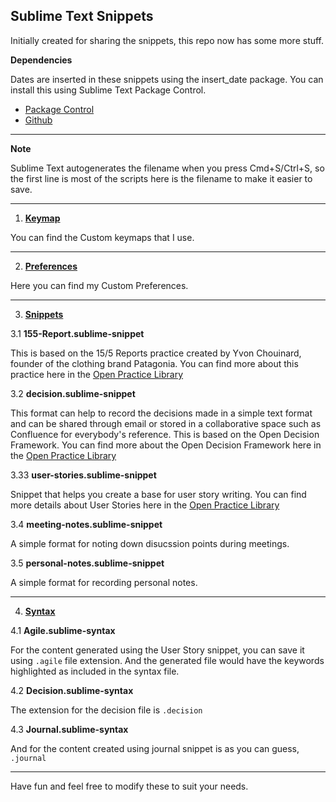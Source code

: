 ## Sublime Text Snippets
Initially created for sharing the snippets, this repo now has some more stuff.

**Dependencies**

Dates are inserted in these snippets using the insert_date package. You can install this using Sublime Text Package Control.
- [Package Control](https://packagecontrol.io/packages/InsertDate)
- [Github](https://github.com/FichteFoll/InsertDate)

---

**Note**

Sublime Text autogenerates the filename when you press Cmd+S/Ctrl+S, so the first line is most of the scripts here is the filename to make it easier to save.

---

1. **[Keymap](https://github.com/antonysallas/sublimetext-snippets/tree/main/keymap)**

You can find the Custom keymaps that I use.

---

2. **[Preferences](https://github.com/antonysallas/sublimetext-snippets/tree/main/preferences)**

Here you can find my Custom Preferences.

---

3. **[Snippets](https://github.com/antonysallas/sublimetext-snippets/tree/main/snippets)**

3.1 **155-Report.sublime-snippet**

This is based on the 15/5 Reports practice created by Yvon Chouinard, founder of the clothing brand Patagonia.
You can find more about this practice here in the [Open Practice Library](https://openpracticelibrary.com/practice/15-5-reports/)


3.2 **decision.sublime-snippet**

This format can help to record the decisions made in a simple text format and can be shared through email or stored in a collaborative space such as Confluence for everybody's reference.
This is based on the Open Decision Framework. You can find more about the Open Decision Framework here in the [Open Practice Library](https://openpracticelibrary.com/practice/open-decision-framework/)


3.33 **user-stories.sublime-snippet**

Snippet that helps you create a base for user story writing.
You can find more details about User Stories here in the [Open Practice Library](https://www.mountaingoatsoftware.com/agile/user-stories)


3.4 **meeting-notes.sublime-snippet**

A simple format for noting down disucssion points during meetings.


3.5 **personal-notes.sublime-snippet**

A simple format for recording personal notes.

---

4. **[Syntax](https://github.com/antonysallas/sublimetext-snippets/tree/main/syntax)**

4.1 **Agile.sublime-syntax**

For the content generated using the User Story snippet, you can save it using `.agile` file extension. And the generated file would have the keywords highlighted as included in the syntax file.


4.2 **Decision.sublime-syntax**

The extension for the decision file is `.decision`


4.3 **Journal.sublime-syntax**

And for the content created using journal snippet is as you can guess, `.journal`

---

Have fun and feel free to modify these to suit your needs.
